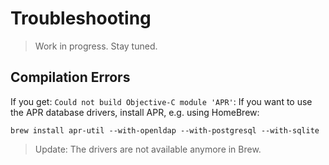# Troubleshooting

> Work in progress. Stay tuned.

## Compilation Errors

If you get: `Could not build Objective-C module 'APR'`:
If you want to use the APR database drivers, install APR, e.g. using HomeBrew:

    brew install apr-util --with-openldap --with-postgresql --with-sqlite

> Update: The drivers are not available anymore in Brew.
